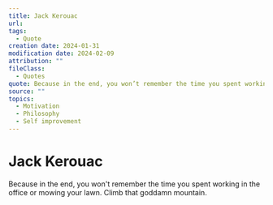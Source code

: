 ```yaml
---
title: Jack Kerouac
url: 
tags:
  - Quote
creation date: 2024-01-31
modification date: 2024-02-09
attribution: ""
fileClass:
  - Quotes
quote: Because in the end, you won’t remember the time you spent working in the office or mowing your lawn. Climb that goddamn mountain.
source: ""
topics:
  - Motivation
  - Philosophy
  - Self improvement
---
```


# Jack Kerouac

Because in the end, you won't remember the time you spent working in the office or mowing your lawn. Climb that goddamn mountain.
